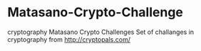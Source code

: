 # Matasano-Crypto-Challenge

cryptography
Matasano Crypto Challenges
Set of challanges in cryptography from http://cryptopals.com/

